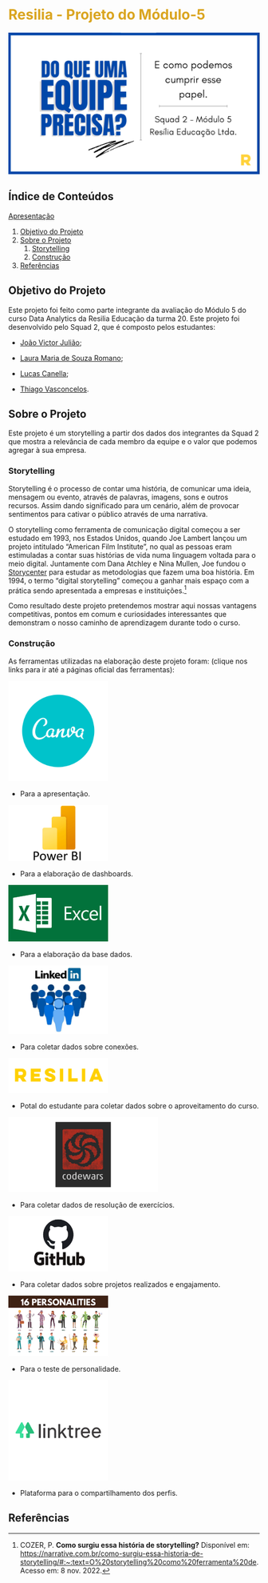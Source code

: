 


# <font color="#DAA520">Resilia - Projeto do Módulo-5</font>


<img src="https://raw.githubusercontent.com/Avext/Imagens-de-apresenta-es/main/capa.png" alt="drawing"/>



## Índice de Conteúdos

[Apresentação](https://www.canva.com/design/DAFQ2AY1-sI/DHENrms30mAU8KzW3U1YrA/view?utm_content=DAFQ2AY1-sI&utm_campaign=designshare&utm_medium=link&utm_source=publishsharelink)

1. [Objetivo do Projeto](#objproj)
2. [Sobre o Projeto](#descproj)
    1. [Storytelling](#temabo)
    2. [Construção](#estproj)
4. [Referências](#refproj)



## Objetivo do Projeto <a name="objproj"></a>

Este projeto foi feito como parte integrante da avaliação do Módulo 5 do curso Data Analytics da Resilia Educação da turma 20. Este projeto foi desenvolvido pelo Squad 2, que é composto pelos estudantes:

- [João Victor Julião](https://github.com/joaovictojuliao);

- [Laura Maria de Souza Romano](https://github.com/lauramsromano);

- [Lucas Canella](https://github.com/lucasCanella);

- [Thiago Vasconcelos](https://github.com/Avext).


## Sobre o Projeto <a name="descproj"></a>

Este projeto é um storytelling a partir dos dados dos integrantes da Squad 2 que mostra a relevância de cada membro da equipe e o valor que podemos agregar à sua empresa. 

### Storytelling <a name="temabo"></a>

Storytelling é o processo de contar uma história, de comunicar uma ideia, mensagem ou evento, através de palavras, imagens, sons e outros recursos. Assim dando significado para um cenário, além de provocar sentimentos para cativar o público através de uma narrativa.

O storytelling como ferramenta de comunicação digital começou a ser estudado em 1993, nos Estados Unidos, quando Joe Lambert lançou um projeto intitulado “American Film Institute”, no qual as pessoas eram estimuladas a contar suas histórias de vida numa linguagem voltada para o meio digital. Juntamente com Dana Atchley e Nina Mullen, Joe fundou o [Storycenter](https://www.storycenter.org/) para estudar as metodologias que fazem uma boa história. Em 1994, o termo “digital storytelling” começou a ganhar mais espaço com a prática sendo apresentada a empresas e instituições.[^1]

Como resultado deste projeto pretendemos mostrar aqui nossas vantagens competitivas, pontos em comum e curiosidades interessantes que demonstram o nosso caminho de aprendizagem durante todo o curso.




### Construção <a name="estproj"></a>

As ferramentas utilizadas na elaboração deste projeto foram:
(clique nos links para ir até a páginas oficial das ferramentas): 


 [<img src="https://raw.githubusercontent.com/Avext/Imagens-de-apresenta-es/main/canva.png" alt="drawing" width="200"/>](https://www.canva.com/pt_br/)
 
 - Para a apresentação.

 [<img src="https://raw.githubusercontent.com/Avext/Imagens-de-apresenta-es/main/powerbi.png" alt="drawing" width="200"/>](https://powerbi.microsoft.com/pt-br/)
 
 - Para a elaboração de dashboards.
 
 [<img src="https://raw.githubusercontent.com/Avext/Imagens-de-apresenta-es/main/excel.jpg" alt="drawing" width="200"/>](https://www.microsoft.com/pt-br/microsoft-365/excel)
 
 - Para a elaboração da base dados.

 [<img src="https://raw.githubusercontent.com/Avext/Imagens-de-apresenta-es/main/linkedin.jpg" alt="drawing" width="200"/>](https://br.linkedin.com/)
 
 - Para coletar dados sobre conexões.

 [<img src="https://raw.githubusercontent.com/Avext/Imagens-de-apresenta-es/main/resilia.png" alt="drawing" width="200"/>](https://br.linkedin.com/)
 
 - Potal do estudante para coletar dados sobre o aproveitamento do curso.
 
  [<img src="https://raw.githubusercontent.com/Avext/Imagens-de-apresenta-es/main/codewars.png" width="300"/>](https://www.codewars.com/users/sign_in)
 
 - Para coletar dados de resolução de exercícios.
 
  [<img src="https://raw.githubusercontent.com/Avext/Imagens-de-apresenta-es/main/GitHub.jpg" alt="drawing" width="200"/>](https://github.com/login)
 
 - Para coletar dados sobre projetos realizados e engajamento.
 
  [<img src="https://raw.githubusercontent.com/Avext/Imagens-de-apresenta-es/main/16perso.jpg" alt="drawing" width="200"/>](https://www.16personalities.com/br/teste-de-personalidade)
 
 - Para o teste de personalidade.
 
  [<img src="https://raw.githubusercontent.com/Avext/Imagens-de-apresenta-es/main/linktree.png" alt="drawing" width="200"/>](https://linktr.ee/)
 
 - Plataforma para o compartilhamento dos perfis. 
 
 ## Referências <a name="refproj"></a>

[^1]:COZER, P. **Como surgiu essa história de storytelling?** Disponível em: <https://narrative.com.br/como-surgiu-essa-historia-de-storytelling/#:~:text=O%20storytelling%20como%20ferramenta%20de>. Acesso em: 8 nov. 2022.

